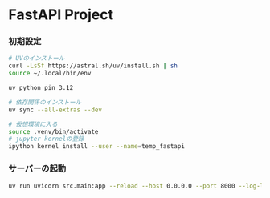 # FastAPI Project

### 初期設定

```bash
# UVのインストール
curl -LsSf https://astral.sh/uv/install.sh | sh
source ~/.local/bin/env

uv python pin 3.12

# 依存関係のインストール
uv sync --all-extras --dev

# 仮想環境に入る
source .venv/bin/activate
# jupyter kernelの登録
ipython kernel install --user --name=temp_fastapi
```

### サーバーの起動

```bash
uv run uvicorn src.main:app --reload --host 0.0.0.0 --port 8000 --log-level debug
```
